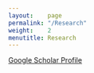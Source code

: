 ```yaml
---
layout:    page
permalink: "/Research"
weight:    2
menutitle: Research
---
```



[Google Scholar Profile](https://scholar.google.com/citations?hl=en&user=atRdtDAAAAAJ&view_op=list_works&citft=1&email_for_op=929cosmo_zhangzirui%40berkeley.edu&authuser=1&gmla=AIfU4H4PRZARB7WuTgpvW2tTBdJcU1eUTmVj4LDSjlxK37Tj0CFfUMzBcdXon5sXAVT8ljlriIewF5uy4wpribcXxKJMmb6-u6Ys-PKax5V5vT77CQxyMHDxqgCbTsT8FqN04OE64J2Xt5Y1wgOb2lH3KjeUSpzMC9tqqmBEAb70_jnt04Hng0Ue4PdxIPOsZzz3Eua0dxsJDj3qQHNefJ1Og6IVakdH5Fww201Sb68biCVo13rQdwMu1Nu2ev3GUrnacP_VW_uqFQaHFXk)






